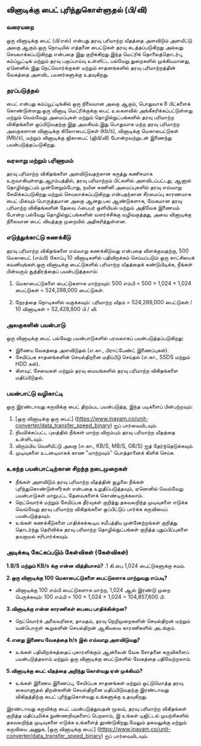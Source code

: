 ## வினாடிக்கு பைட் புரிந்துகொள்ளுதல் (பி/வி)

### வரையறை
ஒரு வினாடிக்கு பைட் (பி/எஸ்) என்பது தரவு பரிமாற்ற வீதத்தை அளவிடும் அளவீட்டு அலகு ஆகும்.ஒரு நொடியில் எத்தனை பைட்டுகள் தரவு கடத்தப்படுகிறது அல்லது செயலாக்கப்படுகிறது என்பதை இது குறிக்கிறது.இந்த மெட்ரிக் தொலைத்தொடர்பு, கம்ப்யூட்டிங் மற்றும் தரவு பகுப்பாய்வு உள்ளிட்ட பல்வேறு துறைகளில் முக்கியமானது, ஏனெனில் இது நெட்வொர்க்குகள் மற்றும் சாதனங்களில் தரவு பரிமாற்றத்தின் வேகத்தை அளவிட பயனர்களுக்கு உதவுகிறது.

### தரப்படுத்தல்
பைட் என்பது கம்ப்யூட்டிங்கில் ஒரு நிலையான அலகு ஆகும், பொதுவாக 8 பிட்களைக் கொண்டுள்ளது.ஒரு வினாடி மெட்ரிக்குக்கு பைட் உலகளவில் அங்கீகரிக்கப்பட்டுள்ளது மற்றும் வெவ்வேறு அமைப்புகள் மற்றும் தொழில்நுட்பங்களில் தரவு பரிமாற்ற விகிதங்களை ஒப்பிடுவதற்கு இது அவசியம்.இது பொதுவாக மற்ற தரவு பரிமாற்ற அலகுகளான வினாடிக்கு கிலோபைட்டுகள் (kb/s), வினாடிக்கு மெகாபைட்டுகள் (Mb/s), மற்றும் வினாடிக்கு ஜிகாபைட் (ஜிபி/வி) போன்றவற்றுடன் இணைந்து பயன்படுத்தப்படுகிறது.

### வரலாறு மற்றும் பரிணாமம்
தரவு பரிமாற்ற விகிதங்களை அளவிடுவதற்கான கருத்து கணிசமாக உருவாகியுள்ளது.ஆரம்பத்தில், தரவு பரிமாற்றம் பிட்களில் அளவிடப்பட்டது, ஆனால் தொழில்நுட்பம் முன்னேறும்போது, ​​நவீன கணினி அமைப்புகளில் தரவு எவ்வாறு சேமிக்கப்படுகிறது மற்றும் செயலாக்கப்படுகிறது என்பதற்கான சீரமைப்பு காரணமாக பைட் மிகவும் பொருத்தமான அலகு ஆனது.பல ஆண்டுகளாக, வேகமான தரவு பரிமாற்ற விகிதங்களின் தேவை ஃபைபர் ஒளியியல் மற்றும் அதிவேக இணையம் போன்ற பல்வேறு தொழில்நுட்பங்களின் வளர்ச்சிக்கு வழிவகுத்தது, அவை வினாடிக்கு நிலையான பைட் வியத்தகு முறையில் அதிகரித்துள்ளன.

### எடுத்துக்காட்டு கணக்கீடு
தரவு பரிமாற்ற விகிதங்களை எவ்வாறு கணக்கிடுவது என்பதை விளக்குவதற்கு, 500 மெகாபைட் (எம்பி) கோப்பு 10 வினாடிகளில் பதிவிறக்கம் செய்யப்படும் ஒரு காட்சியைக் கவனியுங்கள்.ஒரு வினாடிக்கு பைட்டுகளில் பரிமாற்ற வீதத்தைக் கண்டுபிடிக்க, நீங்கள் பின்வரும் சூத்திரத்தைப் பயன்படுத்தலாம்:

1. மெகாபைட்டுகளை பைட்டுகளாக மாற்றவும்:
500 எம்பி = 500 × 1,024 × 1,024 பைட்டுகள் = 524,288,000 பைட்டுகள்.

2. நேரத்தை நொடிகளில் வகுக்கவும்:
பரிமாற்ற வீதம் = 524,288,000 பைட்டுகள் / 10 வினாடிகள் = 52,428,800 பி / வி.

### அலகுகளின் பயன்பாடு
ஒரு வினாடிக்கு பைட் பல்வேறு பயன்பாடுகளில் பரவலாகப் பயன்படுத்தப்படுகிறது:
- இணைய வேகத்தை அளவிடுதல் (எ.கா., பிராட்பேண்ட் இணைப்புகள்).
- சேமிப்பக சாதனங்களின் செயல்திறனை மதிப்பீடு செய்தல் (எ.கா., SSDS மற்றும் HDD கள்).
- கிளவுட் சேவைகள் மற்றும் தரவு மையங்களில் தரவு பரிமாற்ற விகிதங்களை மதிப்பிடுதல்.

### பயன்பாட்டு வழிகாட்டி
ஒரு இரண்டாவது கருவிக்கு பைட் திறம்பட பயன்படுத்த, இந்த படிகளைப் பின்பற்றவும்:
1. [ஒரு வினாடிக்கு ஒரு பைட்] (https://www.inayam.co/unit-converter/data_transfer_speed_binary) ஐப் பார்வையிடவும்.
2. நியமிக்கப்பட்ட புலத்தில் நீங்கள் மாற்ற விரும்பும் தரவு பரிமாற்ற வீதத்தை உள்ளிடவும்.
3. விரும்பிய வெளியீட்டு அலகு (எ.கா., KB/S, MB/S, GB/S) ஐத் தேர்ந்தெடுக்கவும்.
4. முடிவுகளை உடனடியாகக் காண "மாற்றவும்" பொத்தானைக் கிளிக் செய்க.

### உகந்த பயன்பாட்டிற்கான சிறந்த நடைமுறைகள்
- நீங்கள் அளவிடும் தரவு பரிமாற்ற வீதத்தின் சூழலை நீங்கள் புரிந்துகொண்டுள்ளீர்கள் என்பதை உறுதிப்படுத்தவும், ஏனெனில் வெவ்வேறு பயன்பாடுகள் மாறுபட்ட தேவைகளைக் கொண்டிருக்கலாம்.
- நெட்வொர்க் மற்றும் சேமிப்பக தீர்வுகள் குறித்து தகவலறிந்த முடிவுகளை எடுக்க வெவ்வேறு தரவு பரிமாற்ற விகிதங்களை ஒப்பிட்டுப் பார்க்க கருவியைப் பயன்படுத்தவும்.
- உங்கள் கணக்கீடுகளை பாதிக்கக்கூடிய சமீபத்திய முன்னேற்றங்கள் குறித்து தொடர்ந்து தெரிவிக்க தரவு பரிமாற்ற தொழில்நுட்பங்கள் குறித்த புதுப்பிப்புகளை தவறாமல் சரிபார்க்கவும்.

### அடிக்கடி கேட்கப்படும் கேள்விகள் (கேள்விகள்)

 **1.B/S மற்றும் KB/s க்கு என்ன வித்தியாசம்?**
.1 கி.பை 1,024 பைட்டுகளுக்கு சமம்.

 **2.ஒரு வினாடிக்கு 100 மெகாபைட்டுகளை பைட்டுகளாக மாற்றுவது எப்படி?**
- வினாடிக்கு 100 எம்பி பைட்டுகளாக மாற்ற, 1,024 ஆல் இரண்டு முறை பெருக்கவும்: 100 எம்பி = 100 × 1,024 × 1,024 = 104,857,600 பி.

 **3.வினாடிக்கு என்ன காரணிகள் பைபை பாதிக்கின்றன?**
- நெட்வொர்க் அலைவரிசை, தாமதம், தரவு நெறிமுறைகளின் செயல்திறன் மற்றும் வன்பொருள் கூறுகளின் செயல்திறன் ஆகியவை காரணிகளில் அடங்கும்.

 **4.எனது இணைய வேகத்தை b/s இல் எவ்வாறு அளவிடுவது?**
- உங்கள் பதிவிறக்கத்தைப் புகாரளிக்கும் ஆன்லைன் வேக சோதனை கருவிகளைப் பயன்படுத்தலாம் மற்றும் ஒரு வினாடிக்கு பைட்டுகளில் வேகத்தை பதிவேற்றலாம்.

 **5.வினாடிக்கு பைட் வீதத்தை அறிந்து கொள்வது ஏன் முக்கியம்?**
- உங்கள் இணைய இணைப்பு, சேமிப்பக சாதனங்கள் மற்றும் ஒட்டுமொத்த தரவு கையாளுதல் திறன்களின் செயல்திறனை மதிப்பிடுவதற்கு இரண்டாவது விகிதத்திற்கு பைட் புரிந்துகொள்வது உங்களுக்கு உதவுகிறது.

இரண்டாவது கருவிக்கு பைட் பயன்படுத்துவதன் மூலம், தரவு பரிமாற்ற விகிதங்கள் குறித்த மதிப்புமிக்க நுண்ணறிவுகளைப் பெறலாம், இ உங்கள் டிஜிட்டல் முயற்சிகளில் தகவலறிந்த முடிவுகளை எடுக்க உங்களைத் தூண்டுகிறது.மேலும் தகவலுக்கு மற்றும் கருவியை அணுக, [ஒரு வினாடிக்கு பைட்] (https://www.inayam.co/unit-converter/data_transfer_speed_binary) ஐப் பார்வையிடவும்.